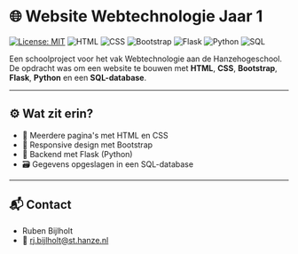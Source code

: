 # 🌐 Website Webtechnologie Jaar 1

[![License: MIT](https://img.shields.io/badge/License-MIT-green.svg)](LICENSE)
![HTML](https://img.shields.io/badge/HTML-orange)
![CSS](https://img.shields.io/badge/CSS-blue)
![Bootstrap](https://img.shields.io/badge/Bootstrap-purple)
![Flask](https://img.shields.io/badge/Flask-black)
![Python](https://img.shields.io/badge/Python-3.x-yellow)
![SQL](https://img.shields.io/badge/SQL-lightgrey)

Een schoolproject voor het vak Webtechnologie aan de Hanzehogeschool.  
De opdracht was om een website te bouwen met **HTML**, **CSS**, **Bootstrap**, **Flask**, **Python** en een **SQL-database**.

---

## ⚙️ Wat zit erin?

- 📄 Meerdere pagina's met HTML en CSS
- 🎨 Responsive design met Bootstrap
- 🐍 Backend met Flask (Python)
- 🗃️ Gegevens opgeslagen in een SQL-database

---

## 📬 Contact

- Ruben Bijlholt
- 📧 rj.bijlholt@st.hanze.nl



